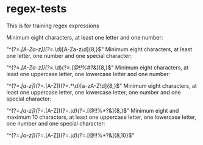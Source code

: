 # regex-tests
This is for training regex expressions


Minimum eight characters, at least one letter and one number:

"^(?=.*[A-Za-z])(?=.*\d)[A-Za-z\d]{8,}$"
Minimum eight characters, at least one letter, one number and one special character:

"^(?=.*[A-Za-z])(?=.*\d)(?=.*[@$!%*#?&])[A-Za-z\d@$!%*#?&]{8,}$"
Minimum eight characters, at least one uppercase letter, one lowercase letter and one number:

"^(?=.*[a-z])(?=.*[A-Z])(?=.*\d)[a-zA-Z\d]{8,}$"
Minimum eight characters, at least one uppercase letter, one lowercase letter, one number and one special character:

"^(?=.*[a-z])(?=.*[A-Z])(?=.*\d)(?=.*[@$!%*?&])[A-Za-z\d@$!%*?&]{8,}$"
Minimum eight and maximum 10 characters, at least one uppercase letter, one lowercase letter, one number and one special character:

"^(?=.*[a-z])(?=.*[A-Z])(?=.*\d)(?=.*[@$!%*?&])[A-Za-z\d@$!%*?&]{8,10}$"
